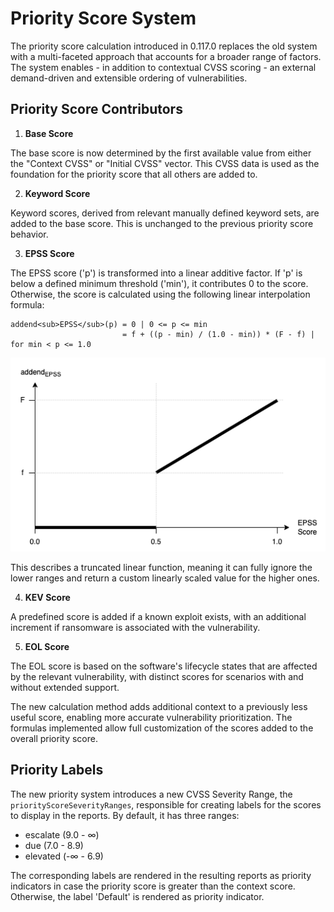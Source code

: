 # Priority Score System

The priority score calculation introduced in 0.117.0 replaces the old system with a multi-faceted approach that accounts 
for a broader range of factors. The system enables - in addition to contextual CVSS scoring - an external 
demand-driven and extensible ordering of vulnerabilities.

## Priority Score Contributors

1. **Base Score**

The base score is now determined by the first available value from either the "Context CVSS" or "Initial CVSS" vector.
This CVSS data is used as the foundation for the priority score that all others are added to.

2. **Keyword Score**

Keyword scores, derived from relevant manually defined keyword sets, are added to the base score. This is unchanged to
the previous priority score behavior.

3. **EPSS Score**

The EPSS score ('p') is transformed into a linear additive factor. If 'p' is below a defined minimum threshold ('min'),
it contributes 0 to the score. Otherwise, the score is calculated using the following linear interpolation formula:

    addend<sub>EPSS</sub>(p) = 0 | 0 <= p <= min 
                             = f + ((p - min) / (1.0 - min)) * (F - f) | for min < p <= 1.0

![epss-priority-score.png](epss-priority-score.png)

This describes a truncated linear function, meaning it can fully ignore the lower ranges and return a custom
linearly scaled value for the higher ones.

4. **KEV Score**

A predefined score is added if a known exploit exists, with an additional increment if ransomware is associated with the
vulnerability.

5. **EOL Score**

The EOL score is based on the software's lifecycle states that are affected by the relevant vulnerability, with distinct
scores for scenarios with and without extended support.

The new calculation method adds additional context to a previously less useful score, enabling more accurate
vulnerability prioritization. The formulas implemented allow full customization of the scores added to the overall
priority score.

## Priority Labels

The new priority system introduces a new CVSS Severity Range, the `priorityScoreSeverityRanges`, responsible for
creating labels for the scores to display in the reports. By default, it has three ranges:

- escalate (9.0 - ∞)
- due (7.0 - 8.9)
- elevated (-∞ - 6.9)

The corresponding labels are rendered in the resulting reports as priority indicators in case the priority score is
greater than the context score. Otherwise, the label 'Default' is rendered as priority indicator.
